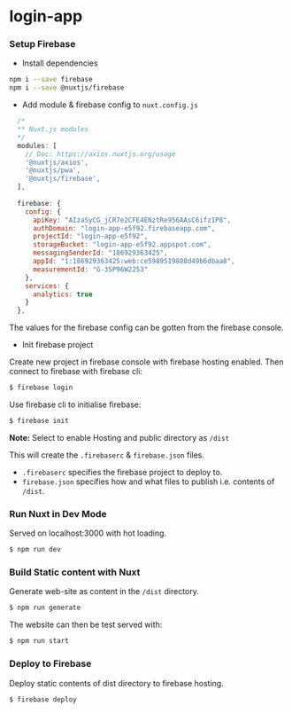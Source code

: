 # login-app

### Setup Firebase

- Install dependencies

```bash
npm i --save firebase
npm i --save @nuxtjs/firebase
```

- Add module & firebase config to `nuxt.config.js`

```js
  /*
  ** Nuxt.js modules
  */
  modules: [
    // Doc: https://axios.nuxtjs.org/usage
    '@nuxtjs/axios',
    '@nuxtjs/pwa',
    '@nuxtjs/firebase',
  ],
  
  firebase: {
    config: {
      apiKey: "AIzaSyCG_jCR7e2CFE4ENztRe956AAsC6ifz1P8",
      authDomain: "login-app-e5f92.firebaseapp.com",
      projectId: "login-app-e5f92",
      storageBucket: "login-app-e5f92.appspot.com",
      messagingSenderId: "186929363425",
      appId: "1:186929363425:web:ce5989519888d49b6dbaa0",
      measurementId: "G-3SP96W2253"
    },
    services: {
      analytics: true
    }
  },
```

The values for the firebase config can be gotten from the firebase console.

- Init firebase project

Create new project in firebase console with firebase hosting enabled. 
Then connect to firebase with firebase cli:

```bash
$ firebase login
```

Use firebase cli to initialise firebase:

```bash
$ firebase init
```

__Note:__ Select to enable Hosting and public directory as `/dist`

This will create the `.firebaserc` & `firebase.json` files.
- `.firebaserc` specifies the firebase project to deploy to.
- `firebase.json` specifies how and what files to publish i.e. contents of `/dist`.

### Run Nuxt in Dev Mode

Served on localhost:3000 with hot loading.

```bash
$ npm run dev
```

### Build Static content with Nuxt

Generate web-site as content in the `/dist` directory.

```bash
$ npm run generate
```

The website can then be test served with:

```bash
$ npm run start
```

### Deploy to Firebase

Deploy static contents of dist directory to firebase hosting.

```bash
$ firebase deploy
```

